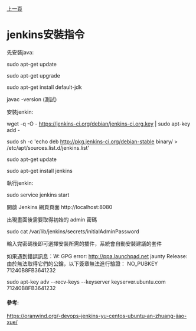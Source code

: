 [上一頁](https://jian-hong-wu.github.io/blog/)

# jenkins安裝指令

先安裝java:

sudo apt-get update

sudo apt-get upgrade

sudo apt-get install default-jdk

javac -version   (測試)

安裝jenkin:

wget -q -O - https://jenkins-ci.org/debian/jenkins-ci.org.key | sudo apt-key add -  

sudo sh -c 'echo deb http://pkg.jenkins-ci.org/debian-stable binary/ > /etc/apt/sources.list.d/jenkins.list'  

sudo apt-get update

sudo apt-get install jenkins  

執行jenkin:

sudo service jenkins start  

開啟 Jenkins 網頁頁面 http://localhost:8080

出現畫面後需要取得初始的 admin 密碼

sudo cat /var/lib/jenkins/secrets/initialAdminPassword  

輸入完密碼後即可選擇安裝所需的插件，系統會自動安裝建議的套件

如果遇到錯誤訊息：W: GPG error: http://ppa.launchpad.net jaunty Release: 由於無法取得它們的公鑰，以下簽章無法進行驗證： NO_PUBKEY 71240B8FB3641232

sudo apt-key adv --recv-keys --keyserver keyserver.ubuntu.com 71240B8FB3641232

#### 參考:

https://oranwind.org/-devops-jenkins-yu-centos-ubuntu-an-zhuang-jiao-xue/
